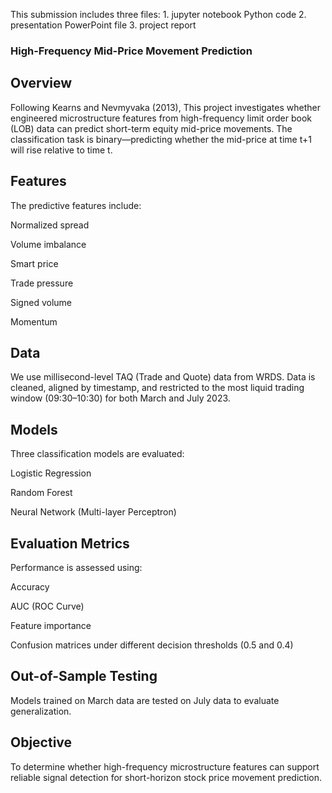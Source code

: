 This submission includes three files: 1. jupyter notebook Python code 2. presentation PowerPoint file 3. project report
### High-Frequency Mid-Price Movement Prediction
## Overview
Following Kearns and Nevmyvaka (2013),
This project investigates whether engineered microstructure features from high-frequency limit order book (LOB) data can predict short-term equity mid-price movements. 
The classification task is binary—predicting whether the mid-price at time t+1 will rise relative to time t.

## Features
The predictive features include:

Normalized spread

Volume imbalance

Smart price

Trade pressure

Signed volume

Momentum

## Data
We use millisecond-level TAQ (Trade and Quote) data from WRDS. Data is cleaned, aligned by timestamp, and restricted to the most liquid trading window (09:30–10:30) for both March and July 2023.

## Models
Three classification models are evaluated:

Logistic Regression

Random Forest

Neural Network (Multi-layer Perceptron)

## Evaluation Metrics
Performance is assessed using:

Accuracy

AUC (ROC Curve)

Feature importance

Confusion matrices under different decision thresholds (0.5 and 0.4)

## Out-of-Sample Testing
Models trained on March data are tested on July data to evaluate generalization.

## Objective
To determine whether high-frequency microstructure features can support reliable signal detection for short-horizon stock price movement prediction.

